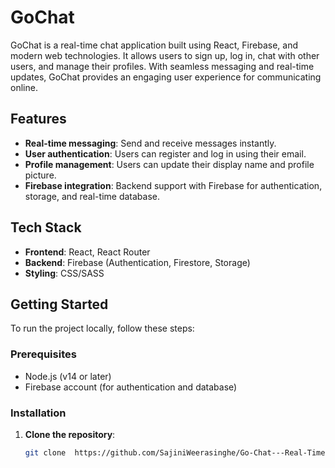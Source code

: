 # GoChat

GoChat is a real-time chat application built using React, Firebase, and modern web technologies. It allows users to sign up, log in, chat with other users, and manage their profiles. With seamless messaging and real-time updates, GoChat provides an engaging user experience for communicating online.

## Features

- **Real-time messaging**: Send and receive messages instantly.
- **User authentication**: Users can register and log in using their email.
- **Profile management**: Users can update their display name and profile picture.
- **Firebase integration**: Backend support with Firebase for authentication, storage, and real-time database.

## Tech Stack

- **Frontend**: React, React Router
- **Backend**: Firebase (Authentication, Firestore, Storage)
- **Styling**: CSS/SASS


## Getting Started

To run the project locally, follow these steps:

### Prerequisites

- Node.js (v14 or later)
- Firebase account (for authentication and database)

### Installation

1. **Clone the repository**:
   ```bash
   git clone  https://github.com/SajiniWeerasinghe/Go-Chat---Real-Time-Chat-Application.git
